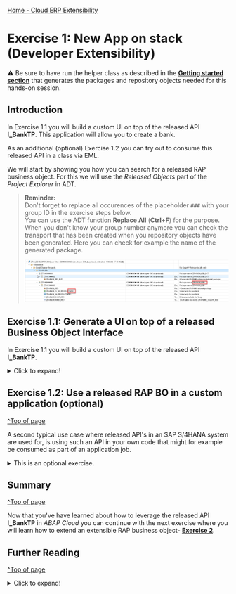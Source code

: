 [Home - Cloud ERP Extensibility](../../../../#exercises)



# Exercise 1: New App on stack (Developer Extensibility)

⚠️ Be sure to have run the helper class as described in the **[Getting started section](../ex2/#readme)** that generates the packages and repository objects needed for this hands-on session.  

## Introduction

In Exercise 1.1 you will build a custom UI on top of the released API **I_BankTP**. This application will allow you to create a bank.  

As an additional (optional) Exercise 1.2 you can try out to consume this released API in a class via EML.   

We will start by showing you how you can search for a released RAP business object. For this we will use the *Released Objects* part of the *Project Explorer* in ADT.   


> **Reminder:**   
> Don't forget to replace all occurences of the placeholder **`###`** with your group ID in the exercise steps below.  
> You can use the ADT function **Replace All** (**Ctrl+F**) for the purpose.   
> When you don't know your group number anymore you can check the transport that has been created when you repository objects have been generated. 
> Here you can check for example the name of the generated package.
>
> ![GroupID](images/00_010_RAP630.png)



## Exercise 1.1: Generate a UI on top of a released Business Object Interface

In Exercise 1.1 you will build a custom UI on top of the released API **I_BankTP**. 


<details>
  <summary>Click to expand!</summary>

  1. In the Project Explorer select the **Released Objects** tree and then the node **USE_IN_CLOUD_DEVELOPMENT**. Here you have to open the folder **Core Data Services** and then the folder **Behavior Definitions** where you find the C1-released Business Object Interface `I_BankTP`.

      ![interface](images/001-find-interface.png)

  2. Right-click on the interface  `I_BankTP` and select **Generate ABAP Repository Objects**  

      ![interface](images/002-start-generator.png)

  3. Select **OData UI Service** and then **Next**   

      ![generator](images/003-odata-ui-service.png)  

  4. Select the package `ZRAP630_###_EXT` where `###` is the unique ID chosen by the generator class by pressing the **Browse** button and press **Next**.

      ![generator](images/004-select-package.png)  

  5. The generator finishes with the *Configure Generator* screen. 

     ![Service Projection Entities](images/005-configure-generator.png) 
      
     When you want to change the names of the repository objects that will be generated you can do so by selecting the entries **Service Projection Entities**, **Service Projection Behavior**, **Service Definition** and **Service Binding**.   

     Though the generator will suggest unique names you should change the suggested names by adding your group number `###` so that it is easier to identify in a workshop the owner of a generated object.
          
  
  6. When selecting **Service Projection Entities** you can change the suggested name of the CDS projection view(s). For this click on **Edit**, change the CDS Entity Name by adding your group number `###` and press **OK**.


     > !!! Please note that you cannot change the name of the metadata extension.   
     > !!! The name is not automatically be refreshed.   
     > !!! The updated name will be shown at a later stage when all objects that are   
     > !!! going to be generated will be shown.   
     
      ![Service Projection Entities](images/006-configure-generator.png)  

  7. When selecting **Service Projection Behavior** you can change the suggested name of the **Behavior Implementation Class**. In addition you can decide whether your UI shall support draft as well when the underlying RAP business object provides draft, by checking **with draft**. Press **Next**.    

      ![Service Projection Behavior](images/007-configure-generator.png)  

  8. When selecting **Service Definition** you can change the suggested name of the **Service Definition Name**.  

      ![Service Definition](images/008-configure-generator.png)  

  9. When selecting **Service Binding** you can change the suggested name of the **Service Binding Name**. By pressing **Next** you can start the generation process.  
                                      
      ![Service Binding](images/009-configure-generator.png)   

  10. The wizard shows an overview of the repository objects that are going to be generated. Press **Next**.   

      ![eclipse](images/010-abap-artifacts-list.png)  

  11. Select the transport that has been created for the package `ZRAP630_###_EXT` or create a new transport and press **Finish** to start the generation of the repository objects.   

      ![eclipse](images/011-select-transport.png)  
    

### Publish service and test the application 

1. When the generation process is finished a new tab with the generated Service Binding will be opened in ADT. Click **Publish** to publish the service binding locally. In the project explorer you can see all objects that have been generated.    

      ![result](images/012-result-service-binding.png)

      ![result](images/013-result-project-explorer.png)

2. Select the entity set `Bank` and click **Preview** or double-click on the entity set `Bank`. This will start the SAP Fiori Elements preview.  

      ![Fiori Elements Preview](images/014-start-fiori-elements-preview.png)

3. In the preview of your app press the button **Create** to create a new bank.

      ![Fiori](images/015-create-new-bank.png)


4. Enter values in the fields **Bank Country / Region** e.g. `CZ` and **Bank Key** e.g. `1234` and press **Continue**.

      ![Fiori](images/016-create-new-bank.png)

5. The object page opens and you have to provide data for the remaining mandatory fields such as the **Bank Name**.  

      ![Fiori](images/017-create-new-bank.png)  


### Troubleshooting

1. When your development user does not have the authorization to create new banks you will receive the following error message: **You are not authorized to create bank data for country/region CZ.**   

      ![result](images/020-missing-authorizations.png)    

2. In order to identify the missing authorizations you can check the **Knowledge Transfer Document** of `I_BANKTP`. Either open it using the shortcut **Ctrl+Shift+A** or navigate to it in the Project Explorer as shown as shown below.  

      ![result](images/022-check-own-context.png)

3. As you can see the business object `I_BankTP` checks for the authorization objects `F_BNKA_MAO` and `F_BNKA_INT`.  

      ![result](images/021-check-own-context.png)


> ⚠️  
> The issue can only be resolved by creating an appropriate IAM app, assigning the same to a business catalog which in the end has to be assigned to a new or existing role that has to be assigned to your user.  
> In the next (optional) exercise where the BO is called as an API we show a workaround how the API can be called in a so called priveliged mode.  

</details>

## Exercise 1.2: Use a released RAP BO in a custom application (optional)
[^Top of page](#)

A second typical use case where released API's in an SAP S/4HANA system are used for, is using such an API in your own code that might for example be consumed as part of an application job. 

<details>
  <summary>This is an optional exercise.</summary>


> Create a class ![class](images/adt_class.png) in the extension package `ZRAP630_###_EXT` to test the effects of using the language version *ABAP for Cloud Development*.   

 <details>
  <summary>Click to expand!</summary>

  1. Right-click on your ABAP package **`ZRAP630_###_EXT`** and select **New** > **ABAP Class** from the context menu.

      ![package](images/01_010_rap630.png). 
  
  2. Maintain the required information (`###` is your group ID).
      - Name: **`zcl_test_abap_cloud_###`**
      - Description: _**`Test ABAP Cloud Governance`**_                  

      Click on **Add** and select the interface `if_oo_adt_classrun` and press OK. 

      and click **Next >**

      ![package](images/01_020_rap630.png). 

  3. Select or create a transport request, and click **Finish** to create the class.

  4. Replace the code in the method  `if_oo_adt_classrun~main( )` with the following code snippet.
     
     > Tip
     > You have to replace the value for **'####'** with a string that only contains numbers.   

     > Coding explained:  
     > The coding leverages the `response` parameter of EML statements that is used to specify response parameters for ABAP EML statements
     > to get information on the following:  
     > - Failures, i. e. operations that could not get processed (FAILED failed_resp)   
     > - Key mapping information (MAPPED mapped_resp)   
     > - Returned error messages (REPORTED reported_resp)   
  
     <pre lang="ABAP">  
     METHOD if_oo_adt_classrun~main.
     
      DATA create_bank TYPE STRUCTURE FOR CREATE i_banktp.
      DATA bank_id_number TYPE i_banktp-BankInternalID VALUE '8###'.

      create_bank = VALUE #( bankcountry = 'CZ'
                           bankinternalid = bank_id_number
                           longbankname = 'Bank name'
                           longbankbranch = 'Bank branch'
                           banknumber = bank_id_number
                           bankcategory = ''
                           banknetworkgrouping = ''
                           swiftcode = 'SABMGB2LACP'
                           ismarkedfordeletion = ''
                    ).



      MODIFY ENTITIES OF i_banktp
      ENTITY bank
      CREATE FIELDS ( bankcountry
                    bankinternalid
                    longbankname
                    longbankbranch
                    banknumber
                    bankcategory
                    banknetworkgrouping
                    swiftcode
                    IsMarkedForDeletion
                 )
       WITH VALUE #( (
       %cid = 'cid1'
         bankcountry         = create_bank-bankcountry
         bankinternalid      = create_bank-bankinternalid
         longbankname        = create_bank-longbankname
         longbankbranch      = create_bank-longbankbranch
         banknumber          = create_bank-banknumber
         bankcategory        = create_bank-bankcategory
         banknetworkgrouping = create_bank-banknetworkgrouping
         SWIFTCode           = create_bank-SWIFTCode
         IsMarkedForDeletion = create_bank-IsMarkedForDeletion
         )  )

       MAPPED DATA(mapped)
       REPORTED DATA(reported)
       FAILED DATA(failed).

      LOOP AT reported-bank INTO DATA(reported_error_1).
      DATA(exc_create_bank) = cl_message_helper=>get_longtext_for_message(
        EXPORTING
          text               = reported_error_1-%msg
        ).
        out->write( |error { exc_create_bank } |  ).
      ENDLOOP.


      COMMIT ENTITIES
      RESPONSE OF i_banktp
      FAILED DATA(failed_commit)
      REPORTED DATA(reported_commit).



      LOOP AT reported_commit-bank INTO DATA(reported_error_2).
      DATA(exc_create_bank2) = cl_message_helper=>get_longtext_for_message(
        EXPORTING
          text               = reported_error_2-%msg
      ).
      out->write( |error { exc_create_bank2 } |  ).
      ENDLOOP.
      IF reported_commit-bank IS INITIAL.
      COMMIT WORK.

      SELECT SINGLE * FROM I_Bank_2 WHERE BankInternalID = @bank_id_number INTO @DATA(my_bank).
      out->write( |my new bank { my_bank-BankName } { my_bank-BankInternalID }| ).
      ENDIF.
     ENDMETHOD.
     </pre>   

  5. Activate your changes by pressing **Ctrl+F3**

  6. Run the test class by pressing **F9**.  

     You will notice that an error message is thrown. Namely `error You are not authorized to create bank data for country/region CZ.` 
     Consequently also no new data is found. 

     ![test class](images/error.png)      
     
  7. Adding **PRIVILEGED** to the EML call

     When we add the key word `PRIVILEGED` to our EML call the authorization checks for the authorization objects
     `F_BNKA_MAO` and `F_BNKA_INT` will basically be skipped.

     <pre lang="ABAP">
     MODIFY ENTITIES OF i_banktp
     PRIVILEGED
     ENTITY bank
     CREATE FIELDS ( bankcountry
                    bankinternalid
                    longbankname
                    ...
     </pre>    
     
     When you now run the class again using F9 you will find that the creation of a new bank seem to have worked.

     However the select statement is not able to retrieve the newly created data.

     <details>
        <summary>Click to learn more about the PRIVILEGED EML access</summary>
     

       We will now check the behavior definition of the Bank RAP business object. To do so use Ctrl+Shift+A to open the behavior definition `R_BankTP`.
     
       In the source code (see below) we see that the BDEF `R_BankTP` defines two so called authorization contexts:

        _Own authorization context_ : Lists all authorization objects used by the RAP BO implementation.   
        _NoCheckWhenPrivileged_ : Lists authorization objects that can be skipped by a RAP BO consumer with privileged access.   

       ```abap
       managed with unmanaged save implementation in class bp_r_banktp unique;
       strict ( 2 );
       with draft;
       extensible
       {
         with additional save;
         with determinations on modify;
         with determinations on save;
         with validations on save;
       }

       with privileged mode disabling NoCheckWhenPrivileged;

       //NoCheckWhenPrivileged
       define authorization context NoCheckWhenPrivileged
       {
        'F_BNKA_MAO';
        'F_BNKA_INT';
        }

       ```
    
     
     </details>  
     
  8. Adding **WITH PRIVILEGED ACCESS** to the ABAP SQL statement
  
     Similar to enforce skipping the authorization checks when creating a new bank it is also possible to enforce skipping of the authorization check that is imposed by the underlying DCL which performs a check on the authorization object `F_BNKA_MAO` and the field `BBANKS` for displaying data.  
     
     Open the DCL  and check its source code. 

     To do so press **Ctrl+Shift+A** and enter **I_Bank_2** to search for the DCL objects.          
     
     ![PRIVILEGED 1](images/06_020_RAP630.png)   
     
     ![PRIVILEGED 1](images/06_030_RAP630.png)   
     
     When we now change the ABAP SQL statement in class **`zcl_test_abap_cloud_###`** such that we add the key words ` WITH PRIVILEGED ACCESS` to it:   
     
     <pre lang="ABAP">

       METHOD if_oo_adt_classrun~main.

       ....
       
       SELECT SINGLE * FROM I_Bank_2
       WITH PRIVILEGED ACCESS
       WHERE BankInternalID = @bank_id_number INTO @DATA(my_bank).

       ....
       
       ENDMETHOD.
     </pre>
     
     we see that the data is now successfully been created and can also be read.  
     
  
     ![PRIVILEGED 1](images/06_040_RAP640.png)   
     
  
   10. Other potential problems
  
      The I_BankTP RAP BO checks whether the provided switft code fits to the ISO code of the region. 
  
       - error ISO code GB in the SWIFT code SABMGB2LACP is not correct for country/region US. Diagnosis Positions 5 and 6 of the SWIFT code do not correspond to the ISO code of country/region US. Procedure Check your entries. If necessary, check whether the ISO code of country/region US has been defined correctly.  
       
      When a bank with the ID that is provided already exists you will receive an error message as well.

       - error Bank CZ 8888 already exists.
  
 </details>  
 
 <!--- 
  
 ## Exercise 1.2: Examine the documentation of the released RAP BO I_BankTP
 
[^Top of page](#)

The documentation for a released RAP business object can be found in so called **Knowledge Transfer Documents** which have the same name as the business object (released API) it describes.     

 <details>
  <summary>Click to expand!</summary>

  1. You can find the **Knowledge Transfer Document** of a realeased API in the folder **Documentation** underneath the business object in the Project Explorer.
  
     It can also be opened from within the source code editor of your behavior definition. Here you find the link at the top of the source code of the behavior definition.

     ![KTD](images/02_20_rap630.png) 

  2. The **Knowledge Transfer Document** can also be opened directly via the **Open Development Object** dialogu that can be opened via the menu or via the short cut **Ctrl+Shift+A**.  

     ![KTD](images/02_30_rap630.png) 

  3. When you have opened the **Knowledge Transfer Document** you should change from the **Source** tab to the more appealing visualization of the **Output** tab.  

     ![KTD](images/02_40_rap630.gif)  

  4. The **Knowledge Transfer Document** provides you with code snippets that help you to write code to perform the operation (e.g. *create* as shown below) or an action which is supported by this business object.  

     ![KTD](images/02_50_rap630.png)     


These code templates have been used to create the test class that calls the API **I_BankTP** in order to create purchase requisitions in the last excercise.

</details> 



## Exercise 1.3: Find the released RAP BO I_BankTP as a successor of table BNKA
[^Top of page](#)

<details>
  <summary>Click to expand!</summary>

1. Open the test class **`zcl_test_abap_cloud_###`** that you have created in **Exercise 1.1.**.

2. Copy the code snippet provided below and add it add the and in the implementation section of the methode `main`. 
 
   > **Hint**: Hover the code snippet and choose the _Copy raw contents_ icon ![copy_raw_content](../../images/copyrawcontents.png) appearing in the upper-right corner to copy it. 
   
   <pre lang="ABAP">
    
    "... the code with the EML statement

    DATA bank_address  TYPE bapi1011_address.
    DATA bank_ctry  TYPE banks  .

    CALL FUNCTION 'BAPI_BANK_CREATE'
      EXPORTING
        bank_ctry    = bank_ctry
        bank_address = bank_address
    "  IMPORTING
    "       return       =
    "       bankcountry  =
    "       bankkey      =
      .

    SELECT * FROM bnka WHERE bankl = '0010001516' INTO TABLE @DATA(my_banks).
  
   </pre>


   Since your class **`zcl_test_abap_cloud_###`** uses the ABAP Cloud development model (ABAP language version “ABAP for Cloud development”) the source code now 
   cannot be compiled anymore because of several ABAP statements containing syntax-errors:

    - Line 103: The use of Table **BAPI1011_ADDRESS** is not permitted.	
    - Line 104: The use of Data Element **BANKS** is not permitted.	
    - Line 106: The use of Function Module **BAPI_BANK_CREATE** is not permitted, but for this function module a successor is available, namely the Behavior   Definition **`I_BANKTP`**. 	
    - Line 116: The use of Table **BNKA** is not permitted. Use CDS Entity **I_BANK_2** instead.
             
    ![package](images/01_040_rap630.png).
  
      
3. The effect of the release state **Not to Be Released** in combination with a successor is illustrated below for the table `BNKA`, which was replaced by the CDS view `I_BANK_2`. When you open an object such as `BNKA` for which a success is maintained you see this information also in the **Properties** in ADT where you have the option to conveniently navigate to the successor object.   
   
    ![package](images/01_050_rap630.png). 

 
4. In order to activate your class again you would have to comment out or remove the forbidden statements. 
 

</details>

--->

</details>
 </details> 

</details>

## Summary 
[^Top of page](#)

Now that you've have learned about how to leverage the released API **I_BankTP** in *ABAP Cloud* you can continue with the next exercise where you will learn how to extend an extensible RAP business object- **[Exercise 2](../ex2/#readme)**.

## Further Reading
[^Top of page](#)

<details>
  <summary>Click to expand!</summary>

### No Information in your system ? --> Find information about Released API's in GitHub

While developing an ABAP Application for _S/4HANA on premise_ or _S/4HANA private cloud edition_ , you do get the following error message: "Use of <Object Type> <Object Name> is not permitted". 
 
But the error message does not provide a hint which API or object to use instead. The reason is that the successor information in on premise system does not contain the latest updates such as in SAP S/4HANA Cloud, ABAP Environment system or SAP BTP, ABAP Environment.   

An example would be the table `BNK2`.  

 You as a developer nevertheless want to find out which objects to use intstead and to check their documentation.   
 
  1. Check out the GitHub repository. 
  
     The repository contains the list of released APIs of S/4HANA Cloud. In addition also the objects that are not released are contained with the specification of successor objects. All objects are contained in one JSON file. This file is used as content for the ABAP Test Cockpit Check "Usage of Released APIs (Cloudification Repository)". This check can be used by customers and partners to analyse existing custom code concerning the usage of released and not released APIs on all ECC and S/4HANA releases. The check is available in SAP BTP, ABAP environment.
     
     [S/4 HANA Cloud - Released objects for ATC Check (Cloudification Repository)](https://github.com/SAP/abap-atc-cr-cv-s4hc).
     
     When we check the **csv file** that is public available we can retrieve a list of successors for the table BNKA.  
 
     ![MARA](images/02_10_rap630.png)  
   
     While csv files are nice for human beings, computers prefer json files.  
 
     [Link to json sample file](https://raw.githubusercontent.com/SAP/abap-atc-cr-cv-s4hc/main/src/objectReleaseInfo_2208.json) 


 You can continue with the next exercise - **[Exercise 2.1](../ex2/#readme)**.
  
 </details>  


